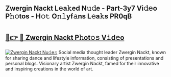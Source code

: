 ## Zwergin Nackt L𝚎a𝚔ed N𝚞𝚍e - Part-3y7 Vi𝚍𝚎o P𝚑𝚘tos - H𝚘𝚝 O𝚗𝚕yf𝚊ns L𝚎a𝚔s PR0qB

# <h2><a href="http://kf3cxp.oniu.top/?m=Zwergin+Nackt">🔗👉 🔴 Zwergin Nackt P𝚑ot𝚘𝚜 V𝚒d𝚎o</a></h2>

[![Zwergin Nackt Nu𝚍e𝚜](https://i.imgur.com/0qMVB7G.gif)](http://kf3cxp.oniu.top/?m=Zwergin+Nackt)
Social media thought leader Zwergin Nackt, known for sharing dance and lifestyle information, consisting of presentations and personal blogs. Visionary artist Zwergin Nackt, famed for their innovative and inspiring creations in the world of art.  
